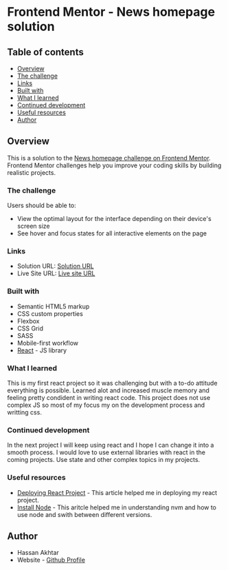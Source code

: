# Frontend Mentor - News homepage solution

## Table of contents

- [Overview](#overview)
- [The challenge](#the-challenge)
- [Links](#links)
- [Built with](#built-with)
- [What I learned](#what-i-learned)
- [Continued development](#continued-development)
- [Useful resources](#useful-resources)
- [Author](#author)

## Overview

This is a solution to the [News homepage challenge on Frontend Mentor](https://www.frontendmentor.io/challenges/news-homepage-H6SWTa1MFl). Frontend Mentor challenges help you improve your coding skills by building realistic projects. 

### The challenge

Users should be able to:

- View the optimal layout for the interface depending on their device's screen size
- See hover and focus states for all interactive elements on the page

### Links

- Solution URL: [Solution URL](https://github.com/HassanAkhtar8/news-homepage-react)
- Live Site URL: [Live site URL](https://hassanakhtar8.github.io/news-homepage-react/)

### Built with

- Semantic HTML5 markup
- CSS custom properties
- Flexbox
- CSS Grid
- SASS
- Mobile-first workflow
- [React](https://reactjs.org/) - JS library

### What I learned

This is my first react project so it was challenging but with a to-do attitude everything is possible.
Learned alot and increased muscle memory and feeling pretty condident in writing react code.
This project does not use complex JS so most of my focus my on the development process and writting css.

### Continued development

In the next project I will keep using react and I hope I can change it into a smooth process. 
I would love to use external libraries with react in the coming projects.
Use state and other complex topics in my projects.

### Useful resources

- [Deploying React Project](https://blog.logrocket.com/deploying-react-apps-github-pages/) - This article helped me in deploying my react project.
- [Install Node](https://www.theodinproject.com/lessons/foundations-installing-node-js) - This aritcle helped me in understanding nvm and how to use node and swith between different versions.

## Author

- Hassan Akhtar
- Website - [Github Profile](https://www.your-site.com)
